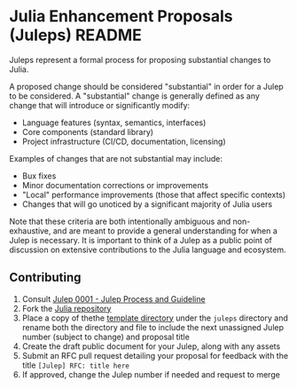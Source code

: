 # Julia Enhancement Proposals (Juleps) README   

Juleps represent a formal process for proposing substantial changes to Julia.

A proposed change should be considered "substantial" in order for a Julep to be considered. A "substantial" change is generally defined as any change that will introduce or significantly modify: 

- Language features (syntax, semantics, interfaces)
- Core components (standard library)
- Project infrastructure (CI/CD, documentation, licensing) 

Examples of changes that are not substantial may include:
- Bux fixes
- Minor documentation corrections or improvements
- "Local" performance improvements (those that affect specific contexts)
- Changes that will go unoticed by a significant majority of Julia users  

Note that these criteria are both intentionally ambiguous and non-exhaustive, and are meant to provide a general understanding for when a Julep is necessary. It is important to think of a Julep as a public point of discussion on extensive contributions to the Julia language and ecosystem.  

## Contributing

1. Consult [Julep 0001 - Julep Process and Guideline](./juleps/0001-julep_process_and_guideline/0001-julep_process_and_guideline.md)
2. Fork the [Julia repository](https://github.com/JuliaLang/julia.git)
3. Place a copy of thethe [template directory](./TEMPLATE/) under the `juleps` directory and rename both the directory and file to include the next unassigned Julep number (subject to change) and proposal title
4. Create the draft public document for your Julep, along with any assets 
5. Submit an RFC pull request detailing your proposal for feedback with the title `[Julep] RFC: title here`
6. If approved, change the Julep number if needed and request to merge
